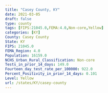 ```yaml
---
title: "Casey County, KY"
date: 2021-03-05
draft: false
type: county
tags: [FIPS:21045.0,FEMA:4.0,Non-core,Yellow]
categories: [KY]
County: Casey County
State: KY
FIPS: 21045.0
FEMA_Region: 4.0
Population: 16159.0
NCHS_Urban_Rural_Classification: Non-core
Tests_in_prior_14_days: 149.0
Fourteen_day_test_rate_per_100000: 922.0
Percent_Positivity_in_prior_14_days: 0.101
Level: Yellow
url: /states/KY/casey-county
---
```




